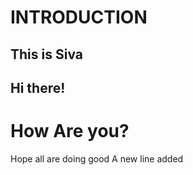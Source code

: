 # INTRODUCTION
## This is Siva
## Hi there!
# How Are you?
Hope all are doing good
A new line added
